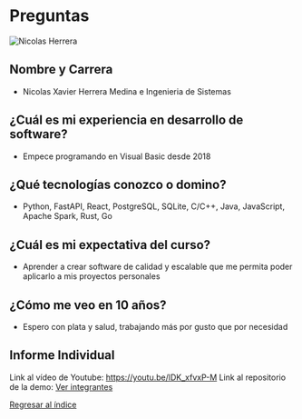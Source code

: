 # Preguntas
![Nicolas Herrera](herrera.jpeg)
## Nombre y Carrera
- Nicolas Xavier Herrera Medina e Ingenieria de Sistemas
## ¿Cuál es mi experiencia en desarrollo de software?
- Empece programando en Visual Basic desde 2018
## ¿Qué tecnologías conozco o domino?
- Python, FastAPI, React, PostgreSQL, SQLite, C/C++, Java, JavaScript, Apache Spark, Rust, Go
## ¿Cuál es mi expectativa del curso?
- Aprender a crear software de calidad y escalable que me permita poder aplicarlo a mis proyectos personales
## ¿Cómo me veo en 10 años?
- Espero con plata y salud, trabajando más por gusto que por necesidad
## Informe Individual
Link al vídeo de Youtube: https://youtu.be/lDK_xfvxP-M
Link al repositorio de la demo: 
[Ver integrantes](../0.md)

[Regresar al índice](../../README.md)


